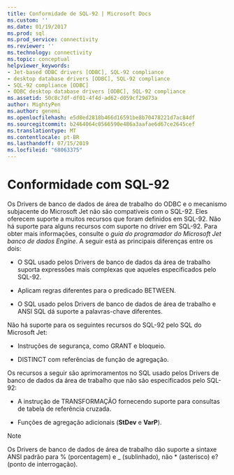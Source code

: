 ```yaml
---
title: Conformidade de SQL-92 | Microsoft Docs
ms.custom: ''
ms.date: 01/19/2017
ms.prod: sql
ms.prod_service: connectivity
ms.reviewer: ''
ms.technology: connectivity
ms.topic: conceptual
helpviewer_keywords:
- Jet-based ODBC drivers [ODBC], SQL-92 compliance
- desktop database drivers [ODBC], SQL-92 compliance
- SQL-92 compliance [ODBC]
- ODBC desktop database drivers [ODBC], SQL-92 compliance
ms.assetid: 50c8c7df-df01-4f4d-ad62-d059cf29d73a
author: MightyPen
ms.author: genemi
ms.openlocfilehash: e5d8ed2818b466d16591be8b70478221d7ac84df
ms.sourcegitcommit: b2464064c0566590e486a3aafae6d67ce2645cef
ms.translationtype: MT
ms.contentlocale: pt-BR
ms.lasthandoff: 07/15/2019
ms.locfileid: "68063375"
---
```

# <a name="sql-92-compliance"></a>Conformidade com SQL-92
Os Drivers de banco de dados de área de trabalho do ODBC e o mecanismo subjacente do Microsoft Jet não são compatíveis com o SQL-92. Eles oferecem suporte a muitos recursos que foram definidos em SQL-92. Não há suporte para alguns recursos com suporte no driver em SQL-92. Para obter mais informações, consulte o *guia do programador do Microsoft Jet banco de dados Engine*. A seguir está as principais diferenças entre os dois:  
  
-   O SQL usado pelos Drivers de banco de dados da área de trabalho suporta expressões mais complexas que aqueles especificados pelo SQL-92.  
  
-   Aplicam regras diferentes para o predicado BETWEEN.  
  
-   O SQL usado pelos Drivers de banco de dados de área de trabalho e ANSI SQL dá suporte a palavras-chave diferentes.  
  
 Não há suporte para os seguintes recursos do SQL-92 pelo SQL do Microsoft Jet:  
  
-   Instruções de segurança, como GRANT e bloqueio.  
  
-   DISTINCT com referências de função de agregação.  
  
 Os recursos a seguir são aprimoramentos no SQL usado pelos Drivers de banco de dados da área de trabalho que não são especificados pelo SQL-92:  
  
-   A instrução de TRANSFORMAÇÃO fornecendo suporte para consultas de tabela de referência cruzada.  
  
-   Funções de agregação adicionais (**StDev** e **VarP**).  
  
> [!NOTE]  
>  Os Drivers de banco de dados de área de trabalho dão suporte a sintaxe ANSI padrão para % (porcentagem) e _ (sublinhado), não * (asterisco) e? (ponto de interrogação).
